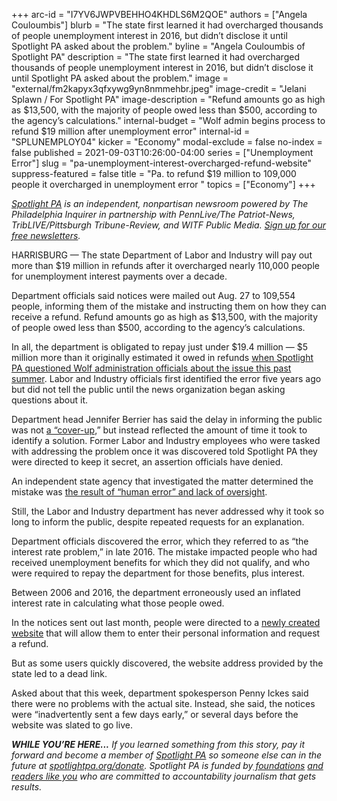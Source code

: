 +++
arc-id = "I7YV6JWPVBEHHO4KHDLS6M2QOE"
authors = ["Angela Couloumbis"]
blurb = "The state first learned it had overcharged thousands of people unemployment interest in 2016, but didn’t disclose it until Spotlight PA asked about the problem."
byline = "Angela Couloumbis of Spotlight PA"
description = "The state first learned it had overcharged thousands of people unemployment interest in 2016, but didn’t disclose it until Spotlight PA asked about the problem."
image = "external/fm2kapyx3qfxywg9yn8nmmehbr.jpeg"
image-credit = "Jelani Splawn / For Spotlight PA"
image-description = "Refund amounts go as high as $13,500, with the majority of people owed less than $500, according to the agency’s calculations."
internal-budget = "Wolf admin begins process to refund $19 million after unemployment error"
internal-id = "SPLUNEMPLOY04"
kicker = "Economy"
modal-exclude = false
no-index = false
published = 2021-09-03T10:26:00-04:00
series = ["Unemployment Error"]
slug = "pa-unemployment-interest-overcharged-refund-website"
suppress-featured = false
title = "Pa. to refund $19 million to 109,000 people it overcharged in unemployment error "
topics = ["Economy"]
+++

<a href="https://www.spotlightpa.org/"><i>Spotlight PA</i></a><i> is an independent, nonpartisan newsroom powered by The Philadelphia Inquirer in partnership with PennLive/The Patriot-News, TribLIVE/Pittsburgh Tribune-Review, and WITF Public Media. </i><a href="https://www.spotlightpa.org/newsletters"><i>Sign up for our free newsletters</i></a><i>.</i>

HARRISBURG — The state Department of Labor and Industry will pay out more than $19 million in refunds after it overcharged nearly 110,000 people for unemployment interest payments over a decade.

Department officials said notices were mailed out Aug. 27 to 109,554 people, informing them of the mistake and instructing them on how they can receive a refund. Refund amounts go as high as $13,500, with the majority of people owed less than $500, according to the agency’s calculations.

In all, the department is obligated to repay just under $19.4 million — $5 million more than it originally estimated it owed in refunds <a href="https://www.spotlightpa.org/news/2021/07/pa-department-of-labor-unemployment-claims-overpayment-interest/">when Spotlight PA questioned Wolf administration officials about the issue this past summer</a>. Labor and Industry officials first identified the error five years ago but did not tell the public until the news organization began asking questions about it.

<script src="https://www.spotlightpa.org/embed.js" async></script><div data-spl-embed-version="1" data-spl-src="https://www.spotlightpa.org/embeds/newsletter/"></div>

Department head Jennifer Berrier has said the delay in informing the public was not <a href="https://www.spotlightpa.org/news/2021/07/pa-unemployment-error-no-coverup-officials-say/">a “cover-up,</a>” but instead reflected the amount of time it took to identify a solution. Former Labor and Industry employees who were tasked with addressing the problem once it was discovered told Spotlight PA they were directed to keep it secret, an assertion officials have denied.

An independent state agency that investigated the matter determined the mistake was <a href="https://www.spotlightpa.org/news/2021/07/pa-unemployment-depart-of-labor-and-industry-overpayment-mistake-claims/">the result of “human error” and lack of oversight</a>.

Still, the Labor and Industry department has never addressed why it took so long to inform the public, despite repeated requests for an explanation.

Department officials discovered the error, which they referred to as “the interest rate problem,” in late 2016. The mistake impacted people who had received unemployment benefits for which they did not qualify, and who were required to repay the department for those benefits, plus interest.

<script src="https://www.spotlightpa.org/embed.js" async></script><div data-spl-embed-version="1" data-spl-src="https://www.spotlightpa.org/embeds/donate/?teaser_text=If%20you%20learned%20something%20from%20this%20report%2C%20pay%20it%20forward%20and%20become%20a%20member%20of%20Spotlight%20PA%20so%20someone%20else%20can%20in%20the%20future."></div>


Between 2006 and 2016, the department erroneously used an inflated interest rate in calculating what those people owed.

In the notices sent out last month, people were directed to a <a href="https://www.interestrefund.uc.pa.gov/">newly created website</a> that will allow them to enter their personal information and request a refund.

But as some users quickly discovered, the website address provided by the state led to a dead link.

Asked about that this week, department spokesperson Penny Ickes said there were no problems with the actual site. Instead, she said, the notices were “inadvertently sent a few days early,” or several days before the website was slated to go live.

<i><b>WHILE YOU’RE HERE...</b></i><i> If you learned something from this story, pay it forward and become a member of </i><a href="https://www.spotlightpa.org/"><i>Spotlight PA</i></a><i> so someone else can in the future at </i><a href="https://www.spotlightpa.org/donate"><i>spotlightpa.org/donate</i></a><i>. Spotlight PA is funded by</i><a href="https://www.spotlightpa.org/support"><i> foundations</i></a><i> </i><a href="https://www.spotlightpa.org/support"><i>and readers like you</i></a><i> who are committed to accountability journalism that gets results.</i>
